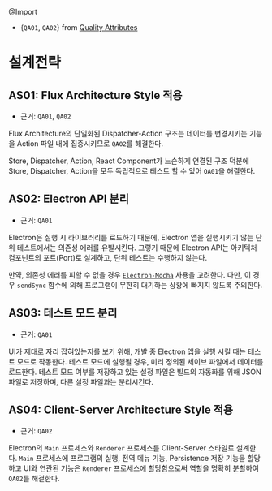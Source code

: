 @Import
* {`QA01`, `QA02`} from [Quality Attributes](./req.qa.md)

# 설계전략
## AS01: Flux Architecture Style 적용
* 근거: `QA01`, `QA02`

Flux Architecture의 단일화된 Dispatcher-Action 구조는 데이터를 변경시키는 기능을 Action 파일 내에 집중시키므로 `QA02`를 해결한다.

Store, Dispatcher, Action, React Component가 느슨하게 연결된 구조 덕분에 Store, Dispatcher, Action을 모두 독립적으로 테스트 할 수 있어 `QA01`을 해결한다.

## AS02: Electron API 분리
* 근거: `QA01`

Electron은 실행 시 라이브러리를 로드하기 때문에, Electron 앱을 실행시키기 않는 단위 테스트에서는 의존성 에러를 유발시킨다. 그렇기 때문에 Electron API는 아키텍처 컴포넌트의 포트(Port)로 설계하고, 단위 테스트는 수행하지 않는다.

만약, 의존성 에러를 피할 수 없을 경우 [`Electron-Mocha`](https://github.com/jprichardson/electron-mocha) 사용을 고려한다. 다만, 이 경우 `sendSync` 함수에 의해 프로그램이 무한히 대기하는 상황에 빠지지 않도록 주의한다.

## AS03: 테스트 모드 분리
* 근거: `QA01`

UI가 제대로 자리 잡혀있는지를 보기 위해, 개발 중 Electron 앱을 실행 시킬 때는 테스트 모드로 작동한다. 테스트 모드에 실행될 경우, 미리 정의된 세이브 파일에서 데이터를 로드한다. 테스트 모드 여부를 저장하고 있는 설정 파일은 빌드의 자동화를 위해 JSON 파일로 저장하며, 다른 설정 파일과는 분리시킨다.

## AS04: Client-Server Architecture Style 적용
* 근거: `QA02`

Electron의 `Main` 프로세스와 `Renderer` 프로세스를 Client-Server 스타일로 설계한다. `Main` 프로세스에 프로그램의 실행, 전역 메뉴 기능, Persistence 저장 기능을 할당하고 UI와 연관된 기능은 `Renderer` 프로세스에 할당함으로써 역할을 명확히 분할하여 `QA02`를 해결한다.
